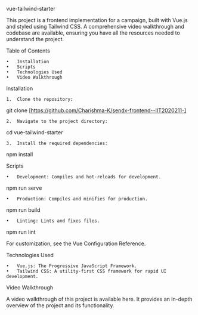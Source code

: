 
vue-tailwind-starter

This project is a frontend implementation for a campaign, built with Vue.js and styled using Tailwind CSS. A comprehensive video walkthrough and codebase are available, ensuring you have all the resources needed to understand the project.

Table of Contents

	•	Installation
	•	Scripts
	•	Technologies Used
	•	Video Walkthrough

Installation

	1.	Clone the repository:

git clone [https://github.com/Charishma-K/sendx-frontend--IIT2020211-]

	2.	Navigate to the project directory:

cd vue-tailwind-starter

	3.	Install the required dependencies:

npm install

Scripts

	•	Development: Compiles and hot-reloads for development.

npm run serve


	•	Production: Compiles and minifies for production.

npm run build


	•	Linting: Lints and fixes files.

npm run lint



For customization, see the Vue Configuration Reference.

Technologies Used

	•	Vue.js: The Progressive JavaScript Framework.
	•	Tailwind CSS: A utility-first CSS framework for rapid UI development.

Video Walkthrough

A video walkthrough of this project is available here. It provides an in-depth overview of the project and its functionality.
